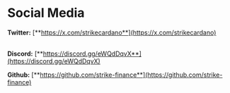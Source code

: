 # Social Media

**Twitter:** [**https://x.com/strikecardano**](https://x.com/strikecardano)

\
**Discord:** [**https://discord.gg/eWQdDqvX**](https://discord.gg/eWQdDqvX)



**Github:** [**https://github.com/strike-finance**](https://github.com/strike-finance)
